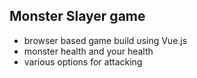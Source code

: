## Monster Slayer game

- browser based game build using Vue.js
- monster health and your health
- various options for attacking
